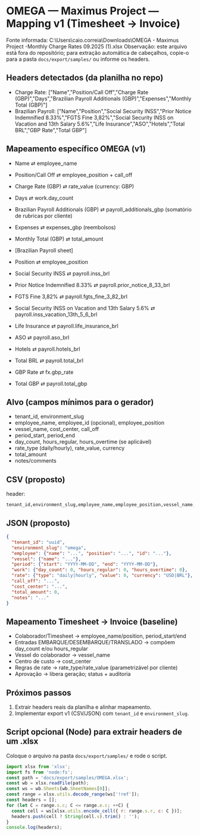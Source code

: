 # OMEGA — Maximus Project — Mapping v1 (Timesheet → Invoice)

Fonte informada: C:\\Users\\caio.correia\\Downloads\\OMEGA - Maximus Project  -Monthly Charge Rates 09.2025 (1).xlsx
Observação: este arquivo está fora do repositório; para extração automática de cabeçalhos, copie-o para a pasta `docs/export/samples/` ou informe os headers.

## Headers detectados (da planilha no repo)

- Charge Rate: ["Name","Position/Call Off","Charge Rate (GBP)","Days","Brazilian Payroll Additionals (GBP)","Expenses","Monthly Total (GBP)"]
- Brazilian Payroll: ["Name","Position","Social Security INSS","Prior  Notice Indemnified 8.33%","FGTS Fine  3,82%","Social Security INSS on Vacation and 13th Salary 5.6%","Life Insurance","ASO","Hotels","Total BRL","GBP Rate","Total GBP"]

## Mapeamento específico OMEGA (v1)

- Name ⇄ employee_name
- Position/Call Off ⇄ employee_position + call_off
- Charge Rate (GBP) ⇄ rate_value (currency: GBP)
- Days ⇄ work.day_count
- Brazilian Payroll Additionals (GBP) ⇄ payroll_additionals_gbp (somatório de rubricas por cliente)
- Expenses ⇄ expenses_gbp (reembolsos)
- Monthly Total (GBP) ⇄ total_amount

- [Brazilian Payroll sheet]
- Position ⇄ employee_position
- Social Security INSS ⇄ payroll.inss_brl
- Prior Notice Indemnified 8.33% ⇄ payroll.prior_notice_8_33_brl
- FGTS Fine 3,82% ⇄ payroll.fgts_fine_3_82_brl
- Social Security INSS on Vacation and 13th Salary 5.6% ⇄ payroll.inss_vacation_13th_5_6_brl
- Life Insurance ⇄ payroll.life_insurance_brl
- ASO ⇄ payroll.aso_brl
- Hotels ⇄ payroll.hotels_brl
- Total BRL ⇄ payroll.total_brl
- GBP Rate ⇄ fx.gbp_rate
- Total GBP ⇄ payroll.total_gbp

## Alvo (campos mínimos para o gerador)

- tenant_id, environment_slug
- employee_name, employee_id (opcional), employee_position
- vessel_name, cost_center, call_off
- period_start, period_end
- day_count, hours_regular, hours_overtime (se aplicável)
- rate_type (daily/hourly), rate_value, currency
- total_amount
- notes/comments

## CSV (proposto)

header:
```csv
tenant_id,environment_slug,employee_name,employee_position,vessel_name,cost_center,call_off,period_start,period_end,day_count,hours_regular,hours_overtime,rate_type,rate_value,currency,total_amount,notes
```

## JSON (proposto)

```json
{
  "tenant_id": "uuid",
  "environment_slug": "omega",
  "employee": {"name": "...", "position": "...", "id": "..."},
  "vessel": {"name": "..."},
  "period": {"start": "YYYY-MM-DD", "end": "YYYY-MM-DD"},
  "work": {"day_count": 0, "hours_regular": 0, "hours_overtime": 0},
  "rate": {"type": "daily|hourly", "value": 0, "currency": "USD|BRL"},
  "call_off": "...",
  "cost_center": "...",
  "total_amount": 0,
  "notes": "..."
}
```

## Mapeamento Timesheet → Invoice (baseline)

- Colaborador/Timesheet → employee_name/position, period_start/end
- Entradas EMBARQUE/DESEMBARQUE/TRANSLADO → compõem day_count e/ou hours_regular
- Vessel do colaborador → vessel_name
- Centro de custo → cost_center
- Regras de rate → rate_type/rate_value (parametrizável por cliente)
- Aprovação → libera geração; status + auditoria

## Próximos passos

1) Extrair headers reais da planilha e alinhar mapeamento.
2) Implementar export v1 (CSV/JSON) com `tenant_id` e `environment_slug`.

## Script opcional (Node) para extrair headers de um .xlsx

Coloque o arquivo na pasta `docs/export/samples/` e rode o script.
```js
import xlsx from 'xlsx';
import fs from 'node:fs';
const path = 'docs/export/samples/OMEGA.xlsx';
const wb = xlsx.readFile(path);
const ws = wb.Sheets[wb.SheetNames[0]];
const range = xlsx.utils.decode_range(ws['!ref']);
const headers = [];
for (let C = range.s.c; C <= range.e.c; ++C) {
  const cell = ws[xlsx.utils.encode_cell({ r: range.s.r, c: C })];
  headers.push(cell ? String(cell.v).trim() : '');
}
console.log(headers);
```

